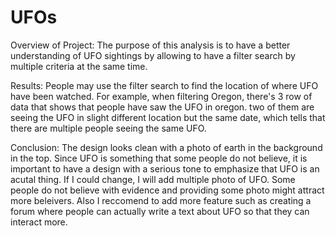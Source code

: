 # UFOs
Overview of Project:
The purpose of this analysis is to have a better understanding of UFO sightings by allowing to have a filter search by multiple criteria at the same time.

Results:
People may use the filter search to find the location of where UFO have been watched. For example, when filtering Oregon, there's 3 row of data that shows that people have saw the UFO in oregon. two of them are seeing the UFO in slight different location but the same date, which tells that there are multiple people seeing the same UFO. 

Conclusion:
The design looks clean with a photo of earth in the background in the top. Since UFO is something that some people do not believe, it is important to have a design with a serious tone to emphasize that UFO is an acutal thing. If I could change, I will add multiple photo of UFO. Some people do not believe with evidence and providing some photo might attract more beleivers. Also I reccomend to add more feature such as creating a forum where people can actually write a text about UFO so that they can interact more. 